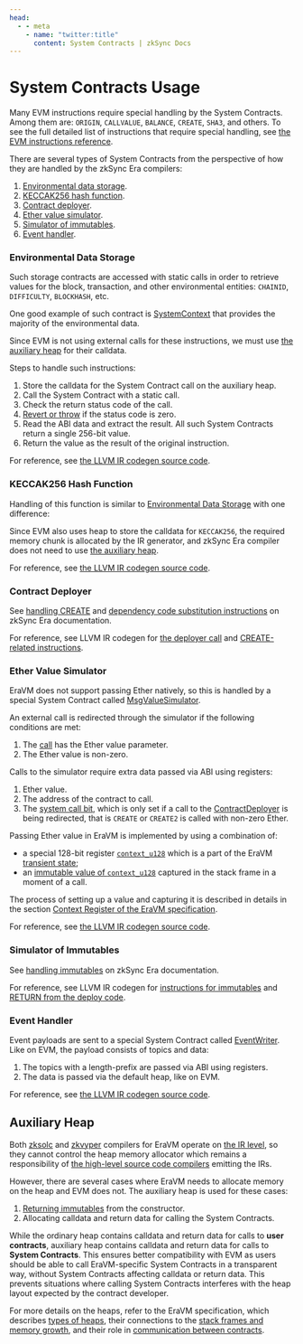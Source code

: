 ```yaml
---
head:
  - - meta
    - name: "twitter:title"
      content: System Contracts | zkSync Docs
---
```


# System Contracts Usage

Many EVM instructions require special handling by the System Contracts. Among them are: `ORIGIN`,
`CALLVALUE`, `BALANCE`, `CREATE`, `SHA3`, and others. To see the full detailed list of instructions that require special
handling, see
[the EVM instructions reference](../specification/instructions/evm/overview.md).

There are several types of System Contracts from the perspective of how they are handled by the zkSync Era compilers:

1. [Environmental data storage](#environmental-data-storage).
2. [KECCAK256 hash function](#keccak256-hash-function).
3. [Contract deployer](#contract-deployer).
4. [Ether value simulator](#ether-value-simulator).
5. [Simulator of immutables](#simulator-of-immutables).
6. [Event handler](#event-handler).

### Environmental Data Storage

Such storage contracts are accessed with static calls in order to retrieve values for the block, transaction, and other
environmental entities: `CHAINID`, `DIFFICULTY`, `BLOCKHASH`, etc.

One good example of such contract is
[SystemContext](https://github.com/matter-labs/era-contracts/blob/main/system-contracts/contracts/SystemContext.sol) that provides
the majority of the environmental data.

Since EVM is not using external calls for these instructions, we must use [the auxiliary heap](#auxiliary-heap) for
their calldata.

Steps to handle such instructions:

1. Store the calldata for the System Contract call on the auxiliary heap.
2. Call the System Contract with a static call.
3. Check the return status code of the call.
4. [Revert or throw](./exception-handling.md)
   if the status code is zero.
5. Read the ABI data and extract the result. All such System Contracts return a single 256-bit value.
6. Return the value as the result of the original instruction.

For reference, see
[the LLVM IR codegen source code](https://github.com/matter-labs/era-compiler-llvm-context/blob/main/src/eravm/context/function/llvm_runtime.rs#L488).

### KECCAK256 Hash Function

Handling of this function is similar to [Environmental Data Storage](#environmental-data-storage) with one difference:

Since EVM also uses heap to store the calldata for `KECCAK256`, the required memory chunk is allocated by the IR
generator, and zkSync Era compiler does not need to use [the auxiliary heap](#auxiliary-heap).

For reference, see
[the LLVM IR codegen source code](https://github.com/matter-labs/era-compiler-llvm-context/blob/main/src/eravm/context/function/llvm_runtime.rs).

### Contract Deployer

See [handling CREATE](../../../../build/developer-reference/differences-with-ethereum.md#create-create2)
and
[dependency code substitution instructions](../../../../build/developer-reference/differences-with-ethereum.md#datasize-dataoffset-datacopy)
on zkSync Era documentation.

For reference, see LLVM IR codegen for
[the deployer call](https://github.com/matter-labs/era-compiler-llvm-context/blob/main/src/eravm/context/function/runtime/deployer_call.rs)
and
[CREATE-related instructions](https://github.com/matter-labs/era-compiler-llvm-context/blob/main/src/eravm/evm/create.rs).

### Ether Value Simulator

EraVM does not support passing Ether natively, so this is handled by a special System Contract called
[MsgValueSimulator](https://github.com/matter-labs/era-contracts/blob/main/system-contracts/contracts/MsgValueSimulator.sol).

An external call is redirected through the simulator if the following conditions are met:

1. The [call](./instructions/evm/calls.md#call) has the Ether value parameter.
2. The Ether value is non-zero.

Calls to the simulator require extra data passed via ABI using registers:

1. Ether value.
2. The address of the contract to call.
3. The [system call bit](https://matter-labs.github.io/eravm-spec/spec.html#to_system), which is only set if a call to the [ContractDeployer](#contract-deployer) is being redirected, that is `CREATE` or `CREATE2` is called with non-zero Ether.

Passing Ether value in EraVM is implemented by using a combination of:

- a special 128-bit register [`context_u128`](https://matter-labs.github.io/eravm-spec/spec.html#gs_context_u128) which is a part of the EraVM [transient state](https://matter-labs.github.io/eravm-spec/spec.html#StateDefinitions);
- an [immutable value of `context_u128`](https://matter-labs.github.io/eravm-spec/spec.html#ecf_context_u128_value) captured in the stack frame in a moment of a call.

The process of setting up a value and capturing it is described in details in the section [Context Register of the EraVM specification](https://matter-labs.github.io/eravm-spec/spec.html#StateDefinitions).

For reference, see [the LLVM IR codegen source code](https://github.com/matter-labs/era-compiler-llvm-context/blob/main/src/eravm/evm/call.rs#L530).

### Simulator of Immutables

See [handling immutables](../../../../build/developer-reference/differences-with-ethereum.md#setimmutable-loadimmutable)
on zkSync Era documentation.

For reference, see LLVM IR codegen for
[instructions for immutables](https://github.com/matter-labs/era-compiler-llvm-context/blob/main/src/eravm/evm/immutable.rs)
and
[RETURN from the deploy code](https://github.com/matter-labs/era-compiler-llvm-context/blob/main/src/eravm/evm/return.rs#L28).

### Event Handler

Event payloads are sent to a special System Contract called
[EventWriter](https://github.com/matter-labs/era-contracts/blob/main/system-contracts/contracts/EventWriter.yul).
Like on EVM, the payload consists of topics and data:

1. The topics with a length-prefix are passed via ABI using registers.
2. The data is passed via the default heap, like on EVM.

For reference, see
[the LLVM IR codegen source code](https://github.com/matter-labs/era-compiler-llvm-context/blob/main/src/eravm/evm/event.rs).

## Auxiliary Heap

Both [zksolc](../toolchain/solidity.md) and [zkvyper](../toolchain/vyper.md) compilers for EraVM operate on
[the IR level](../toolchain/overview.md#ir-compilers), so they cannot control the heap memory allocator which remains a responsibility of
[the high-level source code compilers](../toolchain/overview.md#high-level-source-code-compilers) emitting the IRs.

However, there are several cases where EraVM needs to allocate memory on the heap and EVM does not. The auxiliary heap is
used for these cases:

1. [Returning immutables](../../../../build/developer-reference/differences-with-ethereum.md#setimmutable-loadimmutable)
   from the constructor.
2. Allocating calldata and return data for calling the System Contracts.

While the ordinary heap contains calldata and return data for calls to **user contracts**, auxiliary heap contains calldata
and return data for calls to **System Contracts**. This ensures better compatibility with EVM as users should be able to call
EraVM-specific System Contracts in a transparent way, without System Contracts affecting calldata or return data.
This prevents situations where calling System Contracts interferes with the heap layout expected by the contract developer.

For more details on the heaps, refer to the EraVM specification, which describes [types of heaps](https://matter-labs.github.io/eravm-spec/spec.html#data_page_params), their connections to the [stack frames and memory growth](https://matter-labs.github.io/eravm-spec/spec.html#ctx_heap_page_id), and their role in [communication between contracts](https://matter-labs.github.io/eravm-spec/spec.html#MemoryForwarding).
